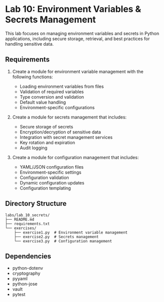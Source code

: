 # Lab 10: Environment Variables & Secrets Management

This lab focuses on managing environment variables and secrets in Python applications, including secure storage, retrieval, and best practices for handling sensitive data.

## Requirements

1. Create a module for environment variable management with the following functions:
   - Loading environment variables from files
   - Validation of required variables
   - Type conversion and validation
   - Default value handling
   - Environment-specific configurations

2. Create a module for secrets management that includes:
   - Secure storage of secrets
   - Encryption/decryption of sensitive data
   - Integration with secret management services
   - Key rotation and expiration
   - Audit logging

3. Create a module for configuration management that includes:
   - YAML/JSON configuration files
   - Environment-specific settings
   - Configuration validation
   - Dynamic configuration updates
   - Configuration templating

## Directory Structure

```
labs/lab_10_secrets/
├── README.md
├── requirements.txt
└── exercises/
    ├── exercise1.py  # Environment variable management
    ├── exercise2.py  # Secrets management
    └── exercise3.py  # Configuration management
```

## Dependencies

- python-dotenv
- cryptography
- pyyaml
- python-jose
- vault
- pytest 
